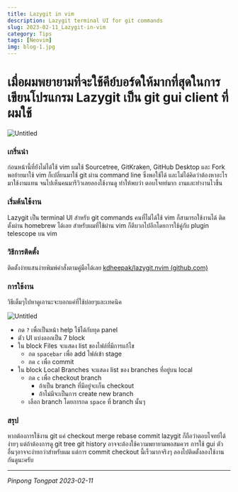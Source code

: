 ```yaml
---
title: Lazygit in vim
description: Lazygit terminal UI for git commands
slug: 2023-02-11_Lazygit-in-vim
category: Tips
tags: [Neovim]
img: blog-1.jpg
---
```


# เมื่อผมพยายามที่จะใช้คีย์บอร์ดให้มากที่สุดในการเขียนโปรแกรม Lazygit เป็น git gui client ที่ผมใช้

![Untitled](/content/img/2023-02-11_Lazygit-in-vim_img-01.png)

### เกริ่นนำ

ก่อนหน้านี้ที่ยังไม่ได้ใช้ vim ผมใช้ Sourcetree, GitKraken, GitHub Desktop และ Fork พอย้ายมาใช้ vim ก็เปลี่ยนมาใช้ git ผ่าน command line ซึ่งพอใช้ได้ และไม่ได้คิดว่าต้องหาอะไรมาใช้งานแทน จนไปเห็นคนมารีวิวเลยลองใช้งานดู ทำให้พบว่า ตอบโจทย์มาก งานและทำงานไวขึ้น

### เริ่มต้นใช้งาน

Lazygit เป็น terminal UI สำหรับ git commands คนที่ไม่ได้ใช้ vim ก็สามารถใช้งานได้ ติดตั้งผ่าน homebrew ได้เลย สำหรับผมที่ใช้ผ่าน vim ก็ตีบวกไปอีกโดยการใช้คู่กับ plugin telescope บน vim

### วิธีการติดตั้ง

ติดตั้งง่ายแสนง่ายพิมพ์คำสั่งตามคู่มือได้เลย
[kdheepak/lazygit.nvim (github.com)](https://github.com/kdheepak/lazygit.nvim)

### การใช้งาน

วิธีเต็มๆไปหาดูเอานะจะบอกแค่ที่ใช้บ่อยๆและเทคนิค

![Untitled](/content/img/2023-02-11_Lazygit-in-vim_img-02.png)

- กด `?` เพื่อเป็นหน้า help ใช้ได้กับทุด panel
- ตัว UI แบ่งออกเป็น 7 block
- ใน block Files จะแสดง list ของไฟล์ที่มีการแก้ไข
  - กด `spacebar` เพื่อ add ไฟล์เข้า stage
  - กด `c` เพื่อ commit
- ใน block Local Branches จะแสดง list ของ branches ที่อยู่บน local
  - กด `c` เพื่อ checkout branch
    - ถ้าเป็น branch ที่มีอยู่จะเก็น checkout
    - ถ้าไม่มีจะเป็นการ create new branch
  - เลือก branch โดยการกด `space` ที่ branch นั้นๆ

### สรุป

หากต้องการใช้งาน git แค่ checkout merge rebase commit lazygit ก็ถือว่าตอบโจทย์ได้ง่ายๆ แต่ถ้าต้องการดู git tree git history อาจจะต้องใช้ความพยายามพอสมควร การใช้ gui ตัวอื่นๆอาจจะง่ายกว่าสำหรับผม แต่การ commit checkout นี้เร็วมากจริงๆ ลองไปติดตั้งลองใช้งานกันดูนะครับ

---

_Pinpong_ _Tongpat_
_2023-02-11_
